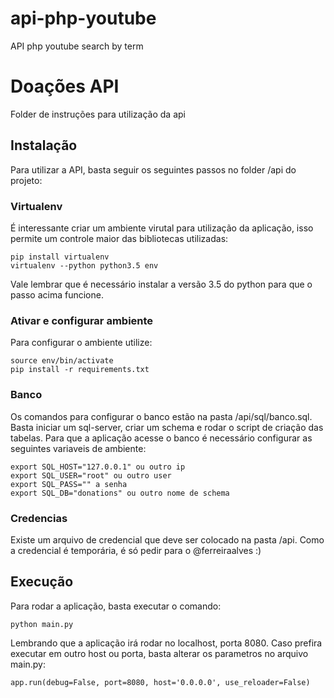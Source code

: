 # api-php-youtube
API php youtube search by term

# Doações API

Folder de instruções para utilização da api

## Instalação

Para utilizar a API, basta seguir os seguintes passos no folder /api do projeto:

### Virtualenv
É interessante criar um ambiente virutal para utilização da aplicação, isso permite um controle maior das bibliotecas utilizadas: 
```
pip install virtualenv
virtualenv --python python3.5 env
```
Vale lembrar que é necessário instalar a versão 3.5 do python para que o passo acima funcione.

### Ativar e configurar ambiente
Para configurar o ambiente utilize:
```
source env/bin/activate
pip install -r requirements.txt
```

### Banco
Os comandos para configurar o banco estão na pasta /api/sql/banco.sql. Basta iniciar um sql-server, criar um schema e rodar o script de criação  das tabelas. Para que a aplicação acesse o banco é necessário configurar as seguintes variaveis de ambiente: 
```
export SQL_HOST="127.0.0.1" ou outro ip
export SQL_USER="root" ou outro user
export SQL_PASS="" a senha
export SQL_DB="donations" ou outro nome de schema
```

### Credencias
Existe um arquivo de credencial que deve ser colocado na pasta /api. Como a credencial é temporária, é só pedir para o @ferreiraalves :)


## Execução
Para rodar a aplicação, basta executar o comando:
```
python main.py
```

Lembrando que a aplicação irá rodar no localhost, porta 8080. Caso prefira executar em outro host ou porta, basta alterar os parametros no arquivo main.py:
```
app.run(debug=False, port=8080, host='0.0.0.0', use_reloader=False)
```  